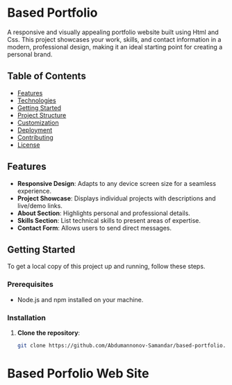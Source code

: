 # Based Portfolio

A responsive and visually appealing portfolio website built using Html and Css. This project showcases your work, skills, and contact information in a modern, professional design, making it an ideal starting point for creating a personal brand.

## Table of Contents

- [Features](#features)
- [Technologies](#technologies)
- [Getting Started](#getting-started)
- [Project Structure](#project-structure)
- [Customization](#customization)
- [Deployment](#deployment)
- [Contributing](#contributing)
- [License](#license)

## Features

- **Responsive Design**: Adapts to any device screen size for a seamless experience.
- **Project Showcase**: Displays individual projects with descriptions and live/demo links.
- **About Section**: Highlights personal and professional details.
- **Skills Section**: List technical skills to present areas of expertise.
- **Contact Form**: Allows users to send direct messages.
  
## Getting Started

To get a local copy of this project up and running, follow these steps.

### Prerequisites

- Node.js and npm installed on your machine.
  
### Installation

1. **Clone the repository**:
   ```bash
   git clone https://github.com/Abdumannonov-Samandar/based-portfolio.git
# Based Porfolio Web Site
